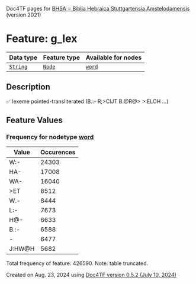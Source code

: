 Doc4TF pages for [BHSA = Biblia Hebraica Stuttgartensia Amstelodamensis](https://github.com/ETCBC/BHSA/tree/master/tf) (version 2021)
# Feature: g_lex
Data type|Feature type|Available for nodes
---|---|---
[`String`](featuresbydatatype.md#string)|[`Node`](featuresbytype.md#node)| [`word`](featuresbynodetype.md#word) 
## Description
✅ lexeme pointed-transliterated (B.:- R;>CIJT B.@R@> >:ELOH ...)
## Feature Values
### Frequency for nodetype [word](featuresbynodetype.md#word)
Value|Occurences
---|---
W:-|24303
HA-|17008
WA-|16040
>ET|8512
W.-|8444
L:-|7673
H@-|6633
B.:-|6588
-|6477
J:HW@H|5682

Total frequency of feature: 426590. Note: table truncated.
  

Created on Aug. 23, 2024 using [Doc4TF version 0.5.2 (July 10, 2024)](https://github.com/tonyjurg/Doc4TF/blob/main/CreateFeatureDoc.ipynb) 